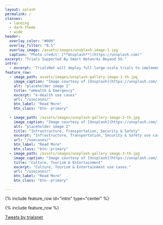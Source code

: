 ```yaml
---
layout: splash
permalink: /
classes:
  - landing
  - dark-theme
  - wide
header:
  overlay_color: "#000"
  overlay_filter: "0.5"
  overlay_image: /assets/images/unsplash-image-1.jpg
  caption: "Photo credit: [**Unsplash**](https://unsplash.com)"
excerpt: "Trials Supported By Smart Networks Beyond 5G."
intro: 
  - excerpt: 'TrialsNet will deploy full large-scale trials to implement a heterogenous and comprehensive set of innovative 6G applications based on various technologies such as cobots, metaverse, massive twinning, Internet of Senses, and covering three relevant domains of the urban ecosystems in Europe.'
feature_row:
  - image_path: assets/images/unsplash-gallery-image-1-th.jpg
    image_caption: "Image courtesy of [Unsplash](https://unsplash.com/)"
    alt: "placeholder image 1"
    title: "eHealth & Emergency"
    excerpt: "e-Health use cases"
    url: "/usecases/"
    btn_label: "Read More"
    btn_class: "btn--primary"
    
  - image_path: /assets/images/unsplash-gallery-image-2-th.jpg
    image_caption: "Image courtesy of [Unsplash](https://unsplash.com/)"
    alt: "placeholder image 2"
    title: "Infrastructure, Transportation, Security & Safety"
    excerpt: "Infrastructure, Transportation, Security & Safety use cases."
    url: "/usecases/"
    btn_label: "Read More"
    btn_class: "btn--primary"
  - image_path: /assets/images/unsplash-gallery-image-3-th.jpg
    image_caption: "Image courtesy of [Unsplash](https://unsplash.com/)"
    title: "Culture, Tourism & Entertainment"
    excerpt: "Culture, Tourism & Entertainment use cases."
    url: "/usecases/"
    btn_label: "Read More"
    btn_class: "btn--primary"

---
```


{% include feature_row id="intro" type="center" %}

{% include feature_row %}

<a class="twitter-timeline" href="https://twitter.com/trialsnet?ref_src=twsrc%5Etfw">Tweets by trialsnet</a> <script async src="https://platform.twitter.com/widgets.js" charset="utf-8"></script>

<!--{% include feature_row id="feature_row2" type="left" %}

{% include feature_row id="feature_row3" type="right" %}

{% include feature_row id="feature_row4" type="center" %}-->
